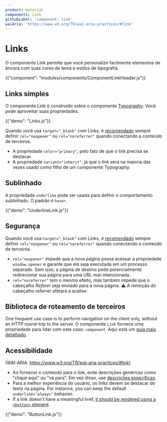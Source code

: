 ```yaml
---
product: material
components: Link
githubLabel: 'component: link'
waiAria: 'https://www.w3.org/TR/wai-aria-practices/#link'
---
```


# Links

<p class="description">O componente Link permite que você personalize facilmente elementos de âncora com suas cores de tema e estilos de tipografia.</p>

{{"component": "modules/components/ComponentLinkHeader.js"}}

## Links simples

O componente Link é construído sobre o componente [Typography](/material/api/typography/). Você pode aproveitar suas propriedades.

{{"demo": "Links.js"}}

Quando você usa `target="_blank"` com Links, é [recomendado](https://developers.google.com/web/tools/lighthouse/audits/noopener) sempre definir `rel="noopener"` ou `rel="noreferrer"` quando conectando a conteúdo de terceiros.

- A propriedade `color="primary"`, pelo fato de que o link precisa se destacar.
- A propriedade `variant="inherit"`, já que o link será na maioria das vezes usado como filho de um componente Typography.

## Sublinhado

A propriedade `underline` pode ser usada para definir o comportamento sublinhado. O padrão é `hover`.

{{"demo": "UnderlineLink.js"}}

## Segurança

Quando você usa `target="_blank"` com Links, é [recomendado](https://developers.google.com/web/tools/lighthouse/audits/noopener) sempre definir `rel="noopener"` ou `rel="noreferrer"` quando conectando a conteúdo de terceiros.

- `rel="noopener"` impede que a nova página possa acessar a propriedade `window.opener` e garante que ela seja executada em um processo separado. Sem isso, a página de destino pode potencialmente redirecionar sua página para uma URL mal-intencionada.
- `rel="noreferrer"` tem o mesmo efeito, mas também impede que o cabeçalho _Referer_ seja enviado para a nova página. ⚠️ A remoção do cabeçalho referrer afetará a análise.

## Biblioteca de roteamento de terceiros

One frequent use case is to perform navigation on the client only, without an HTTP round-trip to the server. O componente `Link` fornece uma propriedade para lidar com este caso: `component`. Aqui está um [guia mais detalhado](/material/guides/routing/#link).

## Acessibilidade

(WAI-ARIA: https://www.w3.org/TR/wai-aria-practices/#link)

- Ao fornecer o conteúdo para o link, evite descrições genéricas como "clique aqui" ou "vá para". Em vez disso, use [descrições específicas](https://developers.google.com/web/tools/lighthouse/audits/descriptive-link-text).
- Para a melhor experiência do usuário, os links devem se destacar do texto na página. For instance, you can keep the default `underline="always"` behavior.
- If a link doesn't have a meaningful href, [it should be rendered using a `<button>` element](https://github.com/jsx-eslint/eslint-plugin-jsx-a11y/blob/HEAD/docs/rules/anchor-is-valid.md).

{{"demo": "ButtonLink.js"}}
